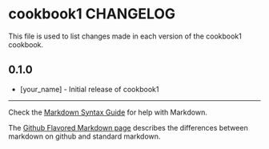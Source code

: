 # cookbook1 CHANGELOG

This file is used to list changes made in each version of the cookbook1 cookbook.

## 0.1.0
- [your_name] - Initial release of cookbook1

- - -
Check the [Markdown Syntax Guide](http://daringfireball.net/projects/markdown/syntax) for help with Markdown.

The [Github Flavored Markdown page](http://github.github.com/github-flavored-markdown/) describes the differences between markdown on github and standard markdown.
